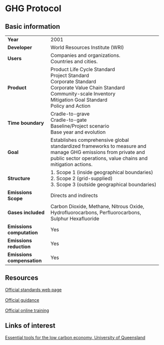 # GHG Protocol

## Basic information

|  |  |
|-|-|
| **Year** | 2001 |
| **Developer** | World Resources Institute (WRI)  |
| **Users** | Companies and organizations. <br> Countries and cities. |
| **Product** | Product Life Cycle Standard <br> Project Standard <br> Corporate Standard <br> Corporate Value Chain Standard <br> Community-scale Inventory <br> Mitigation Goal Standard <br> Policy and Action |
| **Time boundary** | Cradle-to-grave <br> Cradle-to-gate <br> Baseline/Project scenario <br> Base year and evolution |
| **Goal** | Establishes comprehensive global standardized frameworks to measure and manage GHG emissions from private and public sector operations, value chains and mitigation actions. |
| **Structure** | 1. Scope 1 (inside geographical boundaries) <br> 2. Scope 2 (grid-supplied) <br> 3. Scope 3 (outside geographical boundaries) |
| **Emissions Scope** | Directs and   indirects |
| **Gases included** | Carbon Dioxide, Methane, Nitrous Oxide, Hydrofluorocarbons, Perfluorocarbons, Sulphur Hexafluoride |
| **Emissions computation** | Yes |
| **Emissions reduction** | Yes |
| **Emissions compensation** | Yes |


## Resources
[Official standards web page](https://ghgprotocol.org/standards)
<br><br>
[Official guidance](https://ghgprotocol.org/guidance-0)
<br><br>
[Official online training](https://ghgprotocol.org/training-capacity-building) <br>



## Links of interest
[Essential tools for the low carbon economy, University of Queensland](https://www.youtube.com/channel/UC8jvrgT_4RfSLxDgrMwlK8w/playlists)
